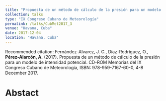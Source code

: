 ```yaml
---
title: "Propuesta de un método de cálculo de la presión para un modelo de intensidad potencial."
collection: talks
type: "IX Congreso Cubano de Meteorología"
permalink: /talks/CubMet2017_3
venue: "Havana, Cuba"
date: 2017-12-04
location: "Havana, Cuba"
---
```


Recommended citation: Fernández-Alvarez, J. C., Díaz-Rodríguez, O., <b>Pérez-Alarcón, A.</b> (2017). Propuesta de un
método de cálculo de la presión para un modelo de intensidad potencial. CD-ROM Memorias
del IX Congreso Cubano de Meteorología, ISBN: 978-959-7167-60-0, 4-8 December 2017.


# Abstact

